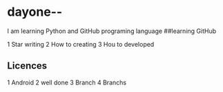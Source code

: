 # dayone--
I am learning Python and GitHub programing language 
##learning GitHub

1 Star writing
2 How to creating 
3 Hou to developed

## Licences
1 Android
2 well done 
3 Branch
4 Branchs





